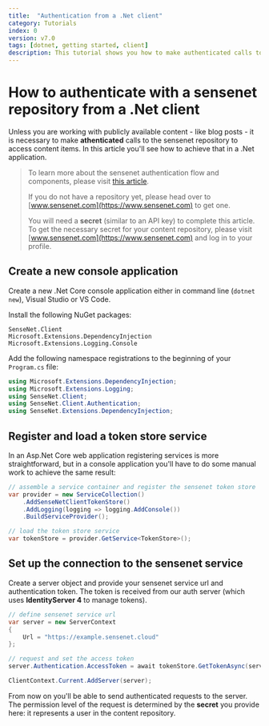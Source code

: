 ```yaml
---
title:  "Authentication from a .Net client"
category: Tutorials
index: 0
version: v7.0
tags: [dotnet, getting started, client]
description: This tutorial shows you how to make authenticated calls to sensenet using the .Net client API.
---
```


# How to authenticate with a sensenet repository from a .Net client
Unless you are working with publicly available content - like blog posts - it is necessary to make **athenticated** calls to the sensenet repository to access content items. In this article you'll see how to achieve that in a .Net application.

> To learn more about the sensenet authentication flow and components, please visit [this article](/concepts/authentication).
>
> If you do not have a repository yet, please head over to [www.sensenet.com](https://www.sensenet.com) to get one.
>
> You will need a **secret** (similar to an API key) to complete this article. To get the necessary secret for your content repository, please visit [www.sensenet.com](https://www.sensenet.com) and log in to your profile.

## Create a new console application
Create a new .Net Core console application either in command line (`dotnet new`), Visual Studio or VS Code.

Install the following NuGet packages:

```
SenseNet.Client
Microsoft.Extensions.DependencyInjection
Microsoft.Extensions.Logging.Console
```

Add the following namespace registrations to the beginning of your `Program.cs` file:

```csharp
using Microsoft.Extensions.DependencyInjection;
using Microsoft.Extensions.Logging;
using SenseNet.Client;
using SenseNet.Client.Authentication;
using SenseNet.Extensions.DependencyInjection;
```

## Register and load a token store service
In an Asp.Net Core web application registering services is more straightforward, but in a console application you'll have to do some manual work to achieve the same result:

```csharp
// assemble a service container and register the sensenet token store
var provider = new ServiceCollection()
    .AddSenseNetClientTokenStore()
    .AddLogging(logging => logging.AddConsole())
    .BuildServiceProvider();

// load the token store service
var tokenStore = provider.GetService<TokenStore>();
```

## Set up the connection to the sensenet service
Create a server object and provide your sensenet service url and authentication token. The token is received from our auth server (which uses **IdentityServer 4** to manage tokens).

```csharp
// define sensenet service url
var server = new ServerContext
{
    Url = "https://example.sensenet.cloud"
};

// request and set the access token
server.Authentication.AccessToken = await tokenStore.GetTokenAsync(server, "secret");

ClientContext.Current.AddServer(server);
```

From now on you'll be able to send authenticated requests to the server. The permission level of the request is determined by the **secret** you provide here: it represents a user in the content repository.
